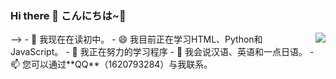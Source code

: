 ### Hi there 👋 こんにちは~🎈

<!--
**boxcheese/boxcheese** is a ✨ _special_ ✨ repository because its `README.md` (this file) appears on your GitHub profile.

Here are some ideas to get you started:

![profile](https://cdn2.sublimerui.top/2020/12/09/b7a9d6d2df001.jpeg)
![profile](https://cdn2.sublimerui.top/2020/10/11/00ed4f7376d3b.png)
-->
<img align="right" src="https://github-readme-stats.vercel.app/api?username=WangDanPeng&show_icons=true">
-->
- 🔭 我现在在读初中。
- 😄 我目前正在学习HTML、Python和JavaScript。
- 🍗 我正在努力的学习程序
- 💬 我会说汉语、英语和一点日语。
- 📫 您可以通过**QQ**（1620793284）与我联系。




<!--
[![cboxcheese's github stats](https://github-readme-stats.vercel.app/api?username=boxcheese)](https://github.com/boxcheese/github-readme-stats)
- 👯 I’m looking to collaborate on ...
- 🤔 I’m looking for help with ...
- 💬 Ask me about ...
- 📫 How to reach me: ...
- 😄 Pronouns: ...
- ⚡ Fun fact: ...
-->
